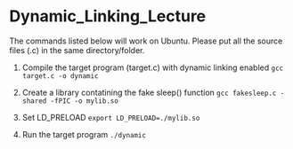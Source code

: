 # Dynamic_Linking_Lecture

The commands listed below will work on Ubuntu. Please put all the source files (.c) in the same directory/folder. 

1. Compile the target program (target.c) with dynamic linking enabled
`gcc target.c -o dynamic`

2. Create a library contatining the fake sleep() function 
`gcc fakesleep.c -shared -fPIC -o mylib.so`

3. Set LD_PRELOAD 
`export LD_PRELOAD=./mylib.so`

4. Run the target program
`./dynamic`
